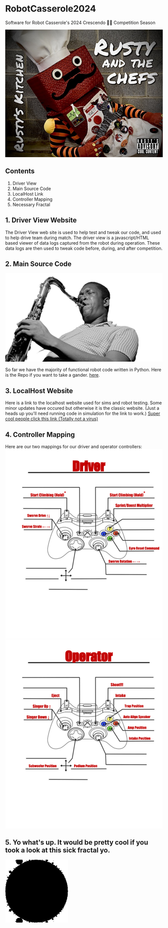 # RobotCasserole2024
Software for Robot Casserole's 2024 Crescendo 🎸🎵 Competition Season

![Logo](ReadMeImages/Rusty_Album_Cover.webp)

## Contents
1. Driver View
2. Main Source Code
3. LocalHost Link
4. Controller Mapping
5. Necessary Fractal

## 1. Driver View Website
  The Driver View web site is used to help test and tweak our code, and used to help drive team during match. The driver view is a javascript/HTML based viewer of data logs captured from the robot during operation. These data logs are then used to tweak code before, during, and after competition. 

## 2. Main Source Code
![Jazzy](ReadMeImages/1_5EI2F_7k5zJKVYg_12g5wA.png)
  
  So far we have the majority of functional robot code written in Python.  Here is the Repo if you want to take a gander.
   [here](https://github.com/RobotCasserole1736/RobotCasserole2024/tree/main/RobotCode).
  
## 3. LocalHost Website 
  Here is a link to the localhost website used for sims and robot testing.  Some minor updates have occured but otherwise it is the classic website.
  (Just a heads up you'll need running code in simulation for the link to work.)
  [Super cool people click this link (Totally not a virus)](http://localhost:5805/)

## 4. Controller Mapping
  Here are our two mappings for our driver and operator controllers:
  ![Driver](ReadMeImages/Driver_Controller.png)
  ![Operator](ReadMeImages/Operator_Controller.png)


## 5. Yo what's up.  It would be pretty cool if you took a look at this sick fractal yo.
  ![FractyTime](ReadMeImages/Mandelbrot_zoom.gif) 

